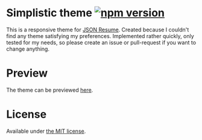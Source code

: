# Simplistic theme [![npm version](https://badge.fury.io/js/jsonresume-theme-simplistic.svg)](http://badge.fury.io/js/jsonresume-theme-simplistic)

This is a responsive theme for [JSON Resume](http://jsonresume.org/). Created because I couldn't find any theme satisfying my preferences. Implemented rather quickly, only tested for my needs, so please create an issue or pull-request if you want to change anything.

# Preview

The theme can be previewed [here](http://themes.jsonresume.org/simplistic).

# License

Available under [the MIT license](http://mths.be/mit).
